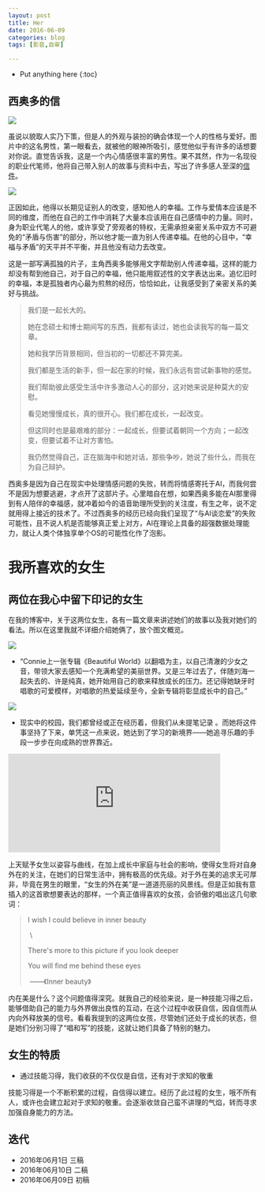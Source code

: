 ```yaml
---
layout: post
title: Her
date: 2016-06-09
categories: blog
tags: [影音,自审]

---
```


* Put anything here
  {:toc}

## 西奥多的信

![](http://p4.music.126.net/yfO3D-nxqYw71TivgJCunw==/5924168650524545.jpg)

虽说以貌取人实乃下策，但是人的外观与装扮的确会体现一个人的性格与爱好。图片中的这名男性，第一眼看去，就被他的眼神所吸引，感觉他似乎有许多的话想要对你说。直觉告诉我，这是一个内心情感很丰富的男性。果不其然，作为一名现役的职业代笔师，他将自己带入别人的故事与资料中去，写出了许多感人至深的[信件](http://i.mtime.com/Coldfly/blog/7753546/)。

![](http://img31.mtime.cn/mg/2014/03/02/150747.83686959.jpg)

正因如此，他得以长期见证别人的改变，感知他人的幸福。工作与爱情本应该是不同的维度，而他在自己的工作中消耗了大量本应该用在自己感情中的力量。同时，身为职业代笔人的他，或许享受了旁观者的特权，无需承担亲密关系中双方不可避免的“矛盾与伤害”的部分，所以他才能一直为别人传递幸福。在他的心目中，“幸福与矛盾”的天平并不平衡，并且他没有动力去改变。

这是一部写满孤独的片子，主角西奥多能够用文字帮助别人传递幸福，这样的能力却没有帮到他自己，对于自己的幸福，他只能用叙述性的文字表达出来。追忆旧时的幸福，本是孤独者内心最为煎熬的经历，恰恰如此，让我感受到了亲密关系的美好与挑战。

> 我们是一起长大的。
>
> 她在念硕士和博士期间写的东西，我都有读过，她也会读我写的每一篇文章。
>
> 她和我学历背景相同，但当初的一切都还不算完美。
>
> 我们都是生活的新手，但一起在家的时候，我们永远有尝试新事物的感觉。
>
> 我们帮助彼此感受生活中许多激动人心的部分，这对她来说是种莫大的安慰。
>
> 看见她慢慢成长，真的很开心。我们都在成长，一起改变。
>
> 但这同时也是最艰难的部分：一起成长，但要试着朝同一个方向；一起改变，但要试着不让对方害怕。
>
> 我仍然觉得自己，正在脑海中和她对话，那些争吵，她说了些什么，而我在为自己辩护。

西奥多是因为自己在现实中处理情感问题的失败，转而将情感寄托于AI，而我何尝不是因为想要逃避，才点开了这部片子。心里暗自在想，如果西奥多能在AI那里得到有人陪伴的幸福感，就冲着如今的语音助理所受到的关注度，有生之年，说不定就用得上接近的技术了。不过西奥多的经历已经向我们呈现了“与AI谈恋爱”的失败可能性，且不说人机是否能够真正爱上对方，AI在理论上具备的超强数据处理能力，就让人类个体独享单个OS的可能性化作了泡影。

# 我所喜欢的女生

## 两位在我心中留下印记的女生

在我的博客中，关于这两位女生，各有一篇文章来讲述她们的故事以及我对她们的看法。所以在这里我就不详细介绍她俩了，放个图文概览。

![](http://connietalbot.asia/wp-content/uploads/2016/02/OSC_0768.jpg)

* “Connie上一张专辑《Beautiful World》以翻唱为主，以自己清澈的少女之音，带领大家去感知一个充满希望的美丽世界。又是三年过去了，伴随刘海一起失去的、许是纯真，她开始用自己的歌来释放成长的压力。还记得她缺牙时唱歌的可爱模样，对唱歌的热爱延续至今，全新专辑将彰显成长中的自己。”

![](https://images-cn.ssl-images-amazon.com/images/I/812apUyKvgL.jpg)

* 现实中的校园，我们都曾经或正在经历着，但我们从未提笔记录 。而她将这件事坚持了下来，单凭这一点来说，她达到了学习的新境界——她追寻乐趣的手段一步步在向成熟的世界靠近。

<iframe src="http://musicbox.coding.io/m163player/29823141" frameborder="0" scrolling="0" width="430" height="200" allowtransparency></iframe>

上天赋予女生以姿容与曲线，在加上成长中家庭与社会的影响，使得女生将对自身外在的关注，在她们的日常生活中，拥有极高的优先级。对于外在美的追求无可厚非，毕竟在男生的眼里，“女生的外在美”是一道道亮丽的风景线。但是正如我有意插入的这首歌想要表达的那样，一个真正值得喜欢的女孩，会骄傲的唱出这几句歌词：

> I wish I could believe in inner beauty
>
> ​                           \
>
> There's more to this picture if you look deeper
>
> You will find me behind these eyes
>
> ​            ——《Inner beauty》

内在美是什么？这个问题值得深究。就我自己的经验来说，是一种技能习得之后，能够借助自己的能力与外界做出良性的互动，在这个过程中收获自信，因自信而从内向外释放美的信号。看看我提到的这两位女孩，尽管她们还处于成长的状态，但是她们分别习得了“唱和写”的技能，这就让她们具备了特别的魅力。

## 女生的特质

* 通过技能习得，我们收获的不仅仅是自信，还有对于求知的敬重

技能习得是一个不断积累的过程，自信得以建立。经历了此过程的女生，哦不所有人，或许也会建立起对于求知的敬重。会逐渐收敛自己蛮不讲理的气焰，转而寻求加强自身能力的方法。



## 迭代

* 2016年06月1日 三稿
* 2016年06月10日 二稿
* 2016年06月09日 初稿
